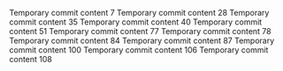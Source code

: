 Temporary commit content 7
Temporary commit content 28
Temporary commit content 35
Temporary commit content 40
Temporary commit content 51
Temporary commit content 77
Temporary commit content 78
Temporary commit content 84
Temporary commit content 87
Temporary commit content 100
Temporary commit content 106
Temporary commit content 108
